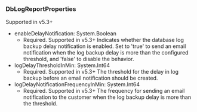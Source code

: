 ### DbLogReportProperties
Supported in v5.3+

- enableDelayNotification: System.Boolean
  - Required. Supported in v5.3+
Indicates whether the database log backup delay notification is enabled. Set to 'true' to send an email notification when the log backup delay is more than the configured threshold, and 'false' to disable the behavior.
- logDelayThresholdInMin: System.Int64
  - Required. Supported in v5.3+
The threshold for the delay in log backup before an email notification should be created.
- logDelayNotificationFrequencyInMin: System.Int64
  - Required. Supported in v5.3+
The frequency for sending an email notification to the customer when the log backup delay is more than the threshold.

